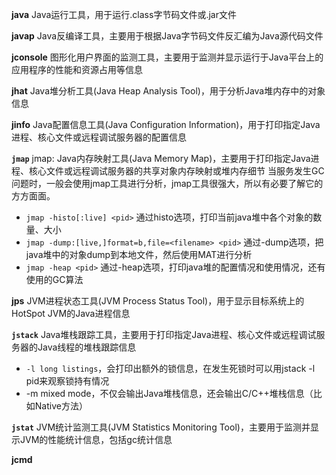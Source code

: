 **java**
Java运行工具，用于运行.class字节码文件或.jar文件

**javap**
Java反编译工具，主要用于根据Java字节码文件反汇编为Java源代码文件

**jconsole**
图形化用户界面的监测工具，主要用于监测并显示运行于Java平台上的应用程序的性能和资源占用等信息

**jhat**
Java堆分析工具(Java Heap Analysis Tool)，用于分析Java堆内存中的对象信息

**jinfo**
Java配置信息工具(Java Configuration Information)，用于打印指定Java进程、核心文件或远程调试服务器的配置信息

**`jmap`**
jmap: Java内存映射工具(Java Memory Map)，主要用于打印指定Java进程、核心文件或远程调试服务器的共享对象内存映射或堆内存细节
当服务发生GC问题时，一般会使用jmap工具进行分析，jmap工具很强大，所以有必要了解它的方方面面。
- `jmap -histo[:live] <pid>`
  通过histo选项，打印当前java堆中各个对象的数量、大小
- `jmap -dump:[live,]format=b,file=<filename> <pid>`
  通过-dump选项，把java堆中的对象dump到本地文件，然后使用MAT进行分析
- `jmap -heap <pid>`
  通过-heap选项，打印java堆的配置情况和使用情况，还有使用的GC算法

**jps**
JVM进程状态工具(JVM Process Status Tool)，用于显示目标系统上的HotSpot JVM的Java进程信息

**`jstack`**
Java堆栈跟踪工具，主要用于打印指定Java进程、核心文件或远程调试服务器的Java线程的堆栈跟踪信息
- `-l long listings`，会打印出额外的锁信息，在发生死锁时可以用jstack -l pid来观察锁持有情况
- -m mixed mode，不仅会输出Java堆栈信息，还会输出C/C++堆栈信息（比如Native方法）

**`jstat`**
JVM统计监测工具(JVM Statistics Monitoring Tool)，主要用于监测并显示JVM的性能统计信息，包括gc统计信息

**jcmd**

